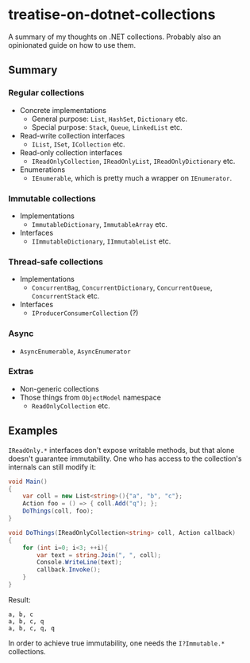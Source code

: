 # treatise-on-dotnet-collections
A summary of my thoughts on .NET collections. Probably also an opinionated guide on how to use them.


## Summary

### Regular collections
- Concrete implementations
  - General purpose: `List`, `HashSet`, `Dictionary` etc.
  - Special purpose: `Stack`, `Queue`, `LinkedList` etc.
- Read-write collection interfaces
  - `IList`, `ISet`, `ICollection` etc.
- Read-only collection interfaces
  - `IReadOnlyCollection`, `IReadOnlyList`, `IReadOnlyDictionary` etc.
- Enumerations
  - `IEnumerable`, which is pretty much a wrapper on `IEnumerator`.

### Immutable collections
- Implementations
  - `ImmutableDictionary`, `ImmutableArray` etc.
- Interfaces
  - `IImmutableDictionary`, `IImmutableList` etc.

### Thread-safe collections
- Implementations
  - `ConcurrentBag`, `ConcurrentDictionary`, `ConcurrentQueue`, `ConcurrentStack` etc.
- Interfaces
  - `IProducerConsumerCollection` (?)

### Async
- `AsyncEnumerable`, `AsyncEnumerator`

### Extras
- Non-generic collections
- Those things from `ObjectModel` namespace
  - `ReadOnlyCollection` etc.

## Examples

`IReadOnly.*` interfaces don't expose writable methods, but that alone doesn't guarantee immutability. One who has access to the collection's internals can still modify it:

```c#
void Main()
{
	var coll = new List<string>(){"a", "b", "c"};
	Action foo = () => { coll.Add("q"); };
	DoThings(coll, foo);
}

void DoThings(IReadOnlyCollection<string> coll, Action callback)
{
	for (int i=0; i<3; ++i){
		var text = string.Join(", ", coll);
		Console.WriteLine(text);
		callback.Invoke();
	}
}
```

Result:
```
a, b, c
a, b, c, q
a, b, c, q, q
```

In order to achieve true immutability, one needs the `I?Immutable.*` collections.

